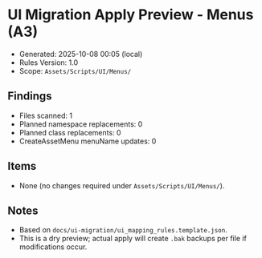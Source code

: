 # UI Migration Apply Preview - Menus (A3)

- Generated: 2025-10-08 00:05 (local)
- Rules Version: 1.0
- Scope: `Assets/Scripts/UI/Menus/`

## Findings
- Files scanned: 1
- Planned namespace replacements: 0
- Planned class replacements: 0
- CreateAssetMenu menuName updates: 0

## Items
- None (no changes required under `Assets/Scripts/UI/Menus/`).

## Notes
- Based on `docs/ui-migration/ui_mapping_rules.template.json`.
- This is a dry preview; actual apply will create `.bak` backups per file if modifications occur.
